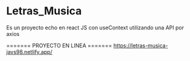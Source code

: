# Letras_Musica
Es un proyecto echo en react JS con useContext utilizando una API por axios


======= PROYECTO EN LINEA =======
https://letras-musica-javs98.netlify.app/
